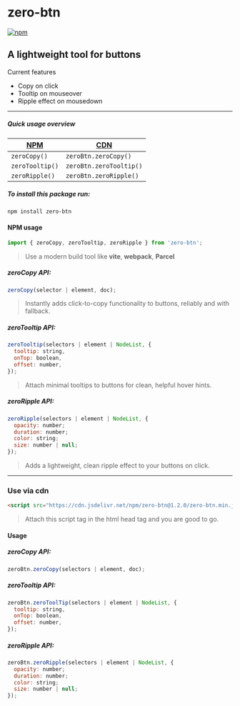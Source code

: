 # zero-btn

[![npm](https://img.shields.io/npm/v/zero-btn)](https://www.npmjs.com/package/zero-btn)

## A lightweight tool for buttons

Current features
- Copy on click
- Tooltip on mouseover
- Ripple effect on mousedown

***

##### Quick usage overview

| [NPM](#npm-usage) | [CDN](#use-via-cdn) |
| -------- | -------- |
| `zeroCopy()` | `zeroBtn.zeroCopy()` |
| `zeroTooltip()` | `zeroBtn.zeroTooltip()` |
| `zeroRipple()` | `zeroBtn.zeroRipple()` |


##### To install this package run:

```bash
npm install zero-btn
```

#### NPM usage

```javascript
import { zeroCopy, zeroTooltip, zeroRipple } from 'zero-btn';
```

> Use a modern build tool like **vite**, **webpack**, **Parcel**

##### zeroCopy API:

```javascript
zeroCopy(selector | element, doc);
```
> Instantly adds click-to-copy functionality to buttons, reliably and with fallback.

##### zeroTooltip API:

```javascript
zeroTooltip(selectors | element | NodeList, {
  tooltip: string,
  onTop: boolean,
  offset: number,
});
```
> Attach minimal tooltips to buttons for clean, helpful hover hints.

##### zeroRipple API:

```javascript
zeroRipple(selectors | element | NodeList, {
  opacity: number;
  duration: number;
  color: string;
  size: number | null;
});
```
> Adds a lightweight, clean ripple effect to your buttons on click.

---

### Use via cdn

```html
<script src="https://cdn.jsdelivr.net/npm/zero-btn@1.2.0/zero-btn.min.js"></script>
```
> Attach this script tag in the html head tag and you are good to go.

#### Usage

##### zeroCopy API:

```javascript
zeroBtn.zeroCopy(selectors | element, doc);
```

##### zeroTooltip API:

```javascript
zeroBtn.zeroToolTip(selectors | element | NodeList, {
  tooltip: string,
  onTop: boolean,
  offset: number,
});
```

##### zeroRipple API:

```javascript
zeroBtn.zeroRipple(selectors | element | NodeList, {
  opacity: number;
  duration: number;
  color: string;
  size: number | null;
});
```
